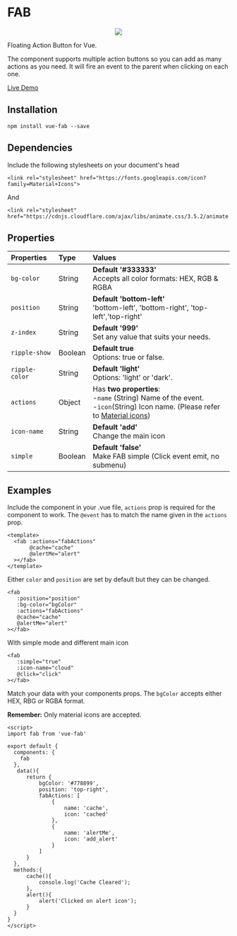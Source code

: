#   FAB

<p align="center">
<img src="https://media.giphy.com/media/neHUu8DKlgdVK/giphy.gif" />
</p>

Floating Action Button for Vue.

The component supports multiple action buttons so you can add as many actions as you need. It will fire an event to the parent when clicking on each one. 

<a href="https://pygmyslowloris.github.io/vue-fab/"> Live Demo</a>

##  Installation

```
npm install vue-fab --save
```

##  Dependencies

Include the following stylesheets on your document's head

```
<link rel="stylesheet" href="https://fonts.googleapis.com/icon?family=Material+Icons">
```

And 

```
<link rel="stylesheet" href="https://cdnjs.cloudflare.com/ajax/libs/animate.css/3.5.2/animate.min.css">
```

##  Properties

| Properties            | Type      | Values     |
| :---------------      | :-------  | :--------- |
|  `bg-color`           | String    | <b>Default '#333333'</b><br> Accepts all color formats: HEX, RGB & RGBA |
|  `position`           | String    | <b>Default 'bottom-left'</b> <br>'bottom-left', 'bottom-right', 'top-left','top-right'  |
|  `z-index`            | String    | <b>Default '999'</b> <br>Set any value that suits your needs.  |
|  `ripple-show`        | Boolean   | <b>Default true</b> <br>Options: true or false.  |
|  `ripple-color`       | String    | <b>Default 'light'</b> <br>Options: 'light' or 'dark'.  |
|  `actions`            | Object    | Has <b>two properties</b>:   <br> -`name` (String) Name of the event. <br> -`icon`(String) Icon name. (Please refer to [Material icons](https://material.io/icons/))|
|  `icon-name`          | String    | <b>Default 'add'</b> <br> Change the main icon  |
|  `simple`             | Boolean   | <b>Default 'false'</b> <br> Make FAB simple (Click event emit, no submenu)  |


##  Examples

Include the component in your .vue file, `actions` prop is required for the component to work. The `@event` has to match the name given in the `actions` prop. 
```
<template>
  <fab :actions="fabActions"
       @cache="cache"
       @alertMe="alert"
  ></fab>
</template>
```

Either `color` and `position` are set by default but they can be changed.

```
<fab
   :position="position"
   :bg-color="bgColor"
   :actions="fabActions"
   @cache="cache"
   @alertMe="alert"
></fab>
```

With simple mode and different main icon

```
<fab
   :simple="true"
   :icon-name="cloud"
   @click="click"
></fab>
```

Match your data with your components props. The `bgColor` accepts either HEX, RBG or RGBA format.

<b>Remember:</b> Only material icons are accepted.
```
<script>
import fab from 'vue-fab'

export default {
  components: {
    fab
  },
   data(){
      return {
          bgColor: '#778899',
          position: 'top-right',
          fabActions: [
              {
                  name: 'cache',
                  icon: 'cached'
              },
              {
                  name: 'alertMe',
                  icon: 'add_alert'
              }
          ]
      }
  },
  methods:{
      cache(){
          console.log('Cache Cleared');
      },
      alert(){
          alert('Clicked on alert icon');
      }
  }
}
</script>
```

